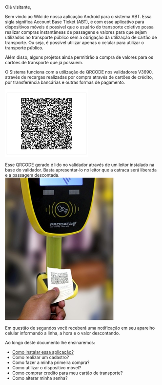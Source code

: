 Olá visitante,

Bem vindo ao Wiki de nossa aplicação Android para o sistema ABT.
Essa sigla significa Account Base Ticket (ABT), e com esse aplicativo para dispositivos móveis é possível que o usuário do transporte coletivo possa realizar compras instantâneas de passagens e valores para que sejam utilizados no transporte público sem a obrigação da utilização de cartão de transporte. Ou seja, é possível utilizar apenas o celular para utilizar o transporte público.

Além disso, alguns projetos ainda permitirão a compra de valores para os cartões de transporte que já possuem. 

O Sistema funciona com a utilização de QRCODE nos validadores V3690, através de recargas realizadas por compra através de cartões de crédito, por transferência bancárias e outras formas de pagamento.

![image.png](/.attachments/image-3f8904f9-e1dc-4554-86ff-e8eee41ec3d4.png)<br>

Esse QRCODE gerado é lido no validador através de um leitor instalado na base do validador. Basta apresentar-lo no leitor que a catraca será liberada e a passagem descontada.<br>
![image.png](/.attachments/image-40185a6f-5bfb-4f5b-81c0-3759548511d7.png)<br>



Em questão de segundos você receberá uma notificação em seu aparelho celular informando a linha, a hora e o valor descontando.




Ao longo deste documento lhe ensinaremos:

- [Como instalar essa aplicação?](/ABT-%2D-app-Android/1.-%2D-Como-instalar-o-ABT-em-meu-celular?)
- Como realizar um cadastro?
- Como fazer a minha primeira compra?
- Como utilizar o dispositivo móvel?
- Como comprar credito para meu cartão de transporte?
- Como alterar minha senha?